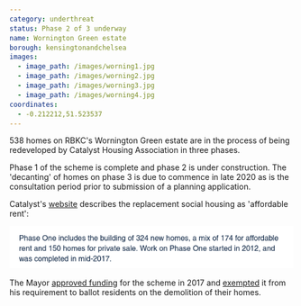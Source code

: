 ```yaml
---
category: underthreat
status: Phase 2 of 3 underway 
name: Wornington Green estate 
borough: kensingtonandchelsea
images:
  - image_path: /images/worning1.jpg
  - image_path: /images/worning2.jpg
  - image_path: /images/worning3.jpg
  - image_path: /images/worning4.jpg
coordinates: 
  - -0.212212,51.523537
---
```

538 homes on RBKC's Wornington Green estate are in the process of being redeveloped by Catalyst Housing Association in three phases. 

Phase 1 of the scheme is complete and phase 2 is under construction. The 'decanting' of homes on phase 3 is due to commence in late 2020 as is the consultation period prior to submission of a planning application.

Catalyst's [website](https://www.chg.org.uk/development-regeneration/regeneration/wornington-green-kensington/) describes the replacement social housing as 'affordable rent':

<img src="/images/wgar.png" class="img-fluid rounded img-thumbnail">

The Mayor <a href="/approved/funding">approved funding</a> for the scheme in 2017 and <a href="/approved/ballotexemptions">exempted</a> it from his requirement to ballot residents on the demolition of their homes.
